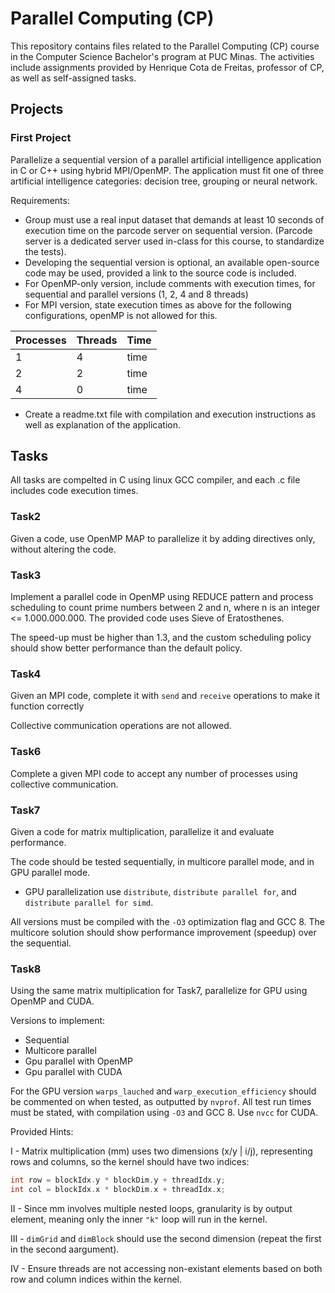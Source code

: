 # Parallel Computing (CP)
This repository contains files related to the Parallel Computing (CP) course in the Computer Science Bachelor's program at PUC Minas. The activities include assignments provided by Henrique Cota de Freitas, professor of CP, as well as self-assigned tasks.

## Projects

### First Project
Parallelize a sequential version of a parallel artificial intelligence application in C or C++ using hybrid MPI/OpenMP.
The application must fit one of three artificial intelligence categories:
decision tree, grouping or neural network.

Requirements:
- Group must use a real input dataset that demands at least 10 seconds of execution time on the parcode server on sequential version.
(Parcode server is a dedicated server used in-class for this course, to standardize the tests).
- Developing the sequential version is optional, an available open-source code may be used, provided a link to the source code is included.
- For OpenMP-only version, include comments with execution times, for sequential and parallel versions (1, 2, 4 and 8 threads)
- For MPI version, state execution times as above for the following configurations, openMP is not allowed for this.
  
| Processes | Threads | Time |
| --- | --- | --- |
| 1 | 4 | time |
| 2 | 2 | time |
| 4 | 0 | time |

- Create a readme.txt file with compilation and execution instructions as well as explanation of the application.

## Tasks
All tasks are compelted in C using linux GCC compiler, and each .c file includes code execution times.

### Task2
Given a code, use OpenMP MAP to parallelize it by adding directives only, without altering the code.

### Task3
Implement a parallel code in OpenMP using REDUCE pattern and process scheduling to count prime numbers between 2 and n, where n is an integer <= 1.000.000.000. The provided code uses Sieve of Eratosthenes.

The speed-up must be higher than 1.3, and the custom scheduling policy should show better performance than the default policy.

### Task4
Given an MPI code, complete it with `send` and `receive` operations to make it function correctly

Collective communication operations are not allowed.

### Task6
Complete a given MPI code to accept any number of processes using collective communication.

### Task7
Given a code for matrix multiplication, parallelize it and evaluate performance.

The code should be tested sequentially, in multicore parallel mode, and in GPU parallel mode.
- GPU parallelization use `distribute`, `distribute parallel for`, and `distribute parallel for simd`.

All versions must be compiled with the `-O3` optimization flag and GCC 8. The multicore solution should show performance improvement (speedup) over the sequential.

### Task8
Using the same matrix multiplication for Task7, parallelize for GPU using OpenMP and CUDA.

Versions to implement:
- Sequential
- Multicore parallel
- Gpu parallel with OpenMP
- Gpu parallel with CUDA

For the GPU version `warps_lauched` and `warp_execution_efficiency` should be commented on when tested, as outputted by `nvprof`. All test run times must be stated, with compilation using `-O3` and GCC 8. Use `nvcc` for CUDA.

Provided Hints:

I - Matrix multiplication (mm) uses two dimensions (x/y | i/j), representing rows and columns, so the kernel should have two indices:
```C
int row = blockIdx.y * blockDim.y + threadIdx.y;
int col = blockIdx.x * blockDim.x + threadIdx.x;
```
II - Since mm involves multiple nested loops, granularity is by output element, meaning only the inner `"k"` loop will run in the kernel.

III - `dimGrid` and `dimBlock` should use the second dimension (repeat the first in the second aargument).

IV - Ensure threads are not accessing non-existant elements based on both row and column indices within the kernel.
